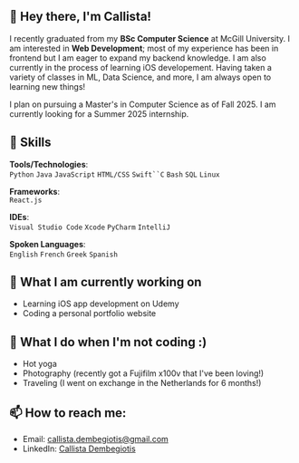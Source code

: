 ## 👋 Hey there, I'm Callista!

I recently graduated from my **BSc Computer Science** at McGill University. I am interested in **Web Development**; most of my experience has been in frontend but I am eager to expand my backend knowledge. I am also currently in the process of learning iOS developement. Having taken a variety of classes in ML, Data Science, and more, I am always open to learning new things! 

I plan on pursuing a Master's in Computer Science as of Fall 2025. I am currently looking for a Summer 2025 internship. 


## 🚀 **Skills**

**Tools/Technologies**:  
`Python` `Java` `JavaScript` `HTML/CSS` `Swift``C` `Bash` `SQL` `Linux`

**Frameworks**:  
`React.js` 

**IDEs**:  
`Visual Studio Code` `Xcode` `PyCharm` `IntelliJ`

**Spoken Languages**:  
`English` `French` `Greek` `Spanish`


## 🌱 What I am currently working on
- Learning iOS app development on Udemy
- Coding a personal portfolio website

## 🌟 What I do when I'm not coding :)
- Hot yoga
- Photography (recently got a Fujifilm x100v that I've been loving!)
- Traveling (I went on exchange in the Netherlands for 6 months!)

## 📫 **How to reach me**:
- Email: [callista.dembegiotis@gmail.com](mailto:callista.dembegiotis@gmail.com)
- LinkedIn: [Callista Dembegiotis](https://linkedin.com/in/callista-dembegiotis)

<!--
## My Github Stats
[Anurag's GitHub stats](https://github-readme-stats.vercel.app/api?username=callistadem&show_icons=true&theme=radical)



<!--
**Callistadem/Callistadem** is a ✨ _special_ ✨ repository because its `README.md` (this file) appears on your GitHub profile.

Here are some ideas to get you started:

- 🔭 I’m currently working on ...
- 🌱 I’m currently learning ...
- 👯 I’m looking to collaborate on ...
- 🤔 I’m looking for help with ...
- 💬 Ask me about ...
- 📫 How to reach me: ...
- 😄 Pronouns: ...
- ⚡ Fun fact: ...
-->

